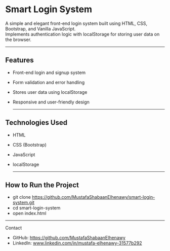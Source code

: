 # Smart Login System

A simple and elegant front-end login system built using HTML, CSS, Bootstrap, and Vanilla JavaScript.  
Implements authentication logic with localStorage for storing user data on the browser.

---

## Features  
- Front-end login and signup system  
- Form validation and error handling  
- Stores user data using localStorage  
- Responsive and user-friendly design

  ---

## Technologies Used  
- HTML  
- CSS (Bootstrap)  
- JavaScript  
- localStorage

  ---

## How to Run the Project  

- git clone https://github.com/MustafaShabaanElhenawy/smart-login-system.git  
- cd smart-login-system  
- open index.html

---

Contact

- GitHub: https://github.com/MustafaShabaanElhenawy  
- LinkedIn: www.linkedin.com/in/mustafa-elhenawy-31577b292
